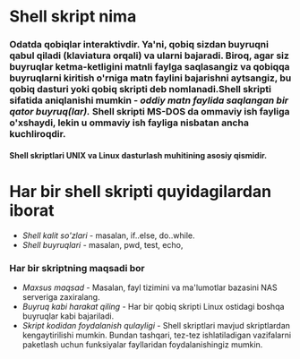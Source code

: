 # Shell skript nima 

### Odatda qobiqlar interaktivdir. Ya'ni, qobiq sizdan buyruqni qabul qiladi (klaviatura orqali) va ularni bajaradi. Biroq, agar siz buyruqlar ketma-ketligini matnli faylga saqlasangiz va qobiqqa buyruqlarni kiritish o'rniga matn faylini bajarishni aytsangiz, bu qobiq dasturi yoki qobiq skripti deb nomlanadi.Shell skripti sifatida aniqlanishi mumkin - *oddiy matn faylida saqlangan bir qator buyruq(lar).*  Shell skripti MS-DOS da ommaviy ish fayliga o'xshaydi, lekin u ommaviy ish fayliga nisbatan ancha kuchliroqdir.

#### Shell skriptlari UNIX va Linux dasturlash muhitining asosiy qismidir.


# Har bir shell skripti quyidagilardan iborat

- *Shell kalit so'zlari* - masalan, if..else, do..while.
- *Shell buyruqlari* - masalan,  pwd, test, echo, 

### Har bir skriptning maqsadi bor

- *Maxsus maqsad* - Masalan, fayl tizimini va ma'lumotlar bazasini NAS serveriga zaxiralang.
- *Buyruq kabi harakat qiling* - Har bir qobiq skripti Linux ostidagi boshqa buyruqlar kabi bajariladi.
- *Skript kodidan foydalanish qulayligi* - Shell skriptlari mavjud skriptlardan kengaytirilishi mumkin. Bundan tashqari, tez-tez ishlatiladigan vazifalarni paketlash uchun funksiyalar fayllaridan foydalanishingiz mumkin. 